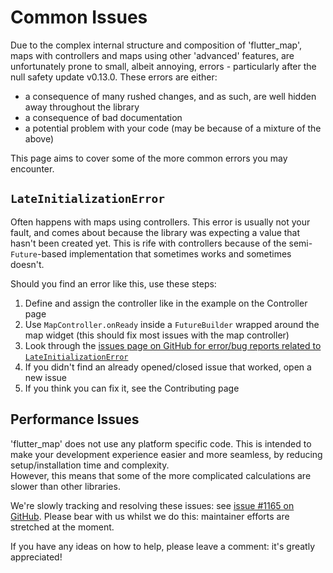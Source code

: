 # Common Issues

Due to the complex internal structure and composition of 'flutter\_map', maps with controllers and maps using other 'advanced' features, are unfortunately prone to small, albeit annoying, errors - particularly after the null safety update v0.13.0. These errors are either:

* a consequence of many rushed changes, and as such, are well hidden away throughout the library
* a consequence of bad documentation
* a potential problem with your code (may be because of a mixture of the above)

This page aims to cover some of the more common errors you may encounter.

## `LateInitializationError`

Often happens with maps using controllers. This error is usually not your fault, and comes about because the library was expecting a value that hasn't been created yet. This is rife with controllers because of the semi-`Future`-based implementation that sometimes works and sometimes doesn't.

Should you find an error like this, use these steps:

1. Define and assign the controller like in the example on the Controller page
2. Use `MapController.onReady` inside a `FutureBuilder` wrapped around the map widget (this should fix most issues with the map controller)
3. Look through the [issues page on GitHub for error/bug reports related to `LateInitializationError`](https://github.com/fleaflet/flutter\_map/issues?q=is%3Aissue+LateInitializationError)
4. If you didn't find an already opened/closed issue that worked, open a new issue
5. If you think you can fix it, see the Contributing page

## Performance Issues

'flutter\_map' does not use any platform specific code. This is intended to make your development experience easier and more seamless, by reducing setup/installation time and complexity.\
However, this means that some of the more complicated calculations are slower than other libraries.

We're slowly tracking and resolving these issues: see [issue #1165 on GitHub](https://github.com/fleaflet/flutter\_map/issues/1165). Please bear with us whilst we do this: maintainer efforts are stretched at the moment.

If you have any ideas on how to help, please leave a comment: it's greatly appreciated!
